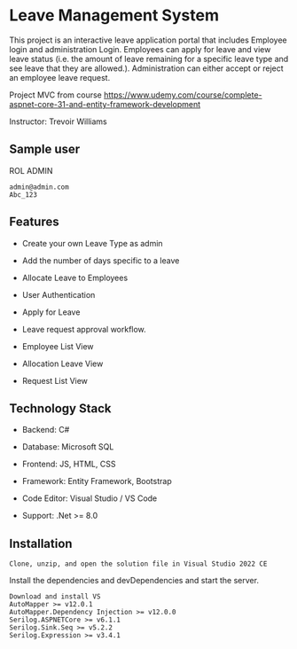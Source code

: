 Leave Management System
=======================

This project is an interactive leave application portal that includes Employee login and administration Login. Employees can apply for leave and view leave status (i.e. the amount of leave remaining for a specific leave type and see leave that they are allowed.). Administration can either accept or reject an employee leave request.

Project MVC from course https://www.udemy.com/course/complete-aspnet-core-31-and-entity-framework-development

Instructor: Trevoir Williams

## Sample user

ROL ADMIN
```
admin@admin.com
Abc_123
```


Features
--------

*   Create your own Leave Type as admin
    
*   Add the number of days specific to a leave
    
*   Allocate Leave to Employees
    
*   User Authentication
    
*   Apply for Leave
    
*   Leave request approval workflow.
    
*   Employee List View
    
*   Allocation Leave View
    
*   Request List View
    

Technology Stack
----------------

*   Backend: C#
    
*   Database: Microsoft SQL
    
*   Frontend: JS, HTML, CSS
    
*   Framework: Entity Framework, Bootstrap
    
*   Code Editor: Visual Studio / VS Code
    
*   Support: .Net >= 8.0
    

Installation
------------

```
Clone, unzip, and open the solution file in Visual Studio 2022 CE
```

Install the dependencies and devDependencies and start the server.

```
Download and install VS
AutoMapper >= v12.0.1      
AutoMapper.Dependency Injection >= v12.0.0      
Serilog.ASPNETCore >= v6.1.1      
Serilog.Sink.Seq >= v5.2.2      
Serilog.Expression >= v3.4.1
```



